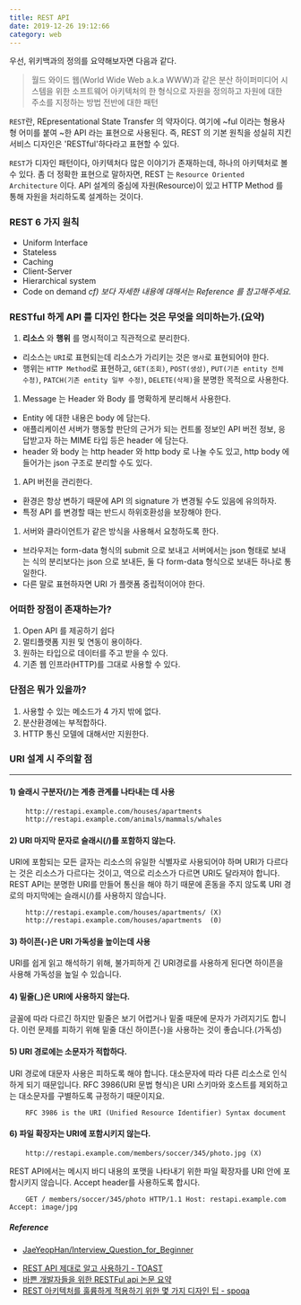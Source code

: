 ```yaml
---
title: REST API
date: 2019-12-26 19:12:66
category: web
---
```


우선, 위키백과의 정의를 요약해보자면 다음과 같다.

> 월드 와이드 웹(World Wide Web a.k.a WWW)과 같은 분산 하이퍼미디어 시스템을 위한 소프트웨어 아키텍처의 한 형식으로 자원을 정의하고 자원에 대한 주소를 지정하는 방법 전반에 대한 패턴

`REST`란, REpresentational State Transfer 의 약자이다. 여기에 ~ful 이라는 형용사형 어미를 붙여 ~한 API 라는 표현으로 사용된다. 즉, REST 의 기본 원칙을 성실히 지킨 서비스 디자인은 'RESTful'하다라고 표현할 수 있다.

`REST`가 디자인 패턴이다, 아키텍처다 많은 이야기가 존재하는데, 하나의 아키텍처로 볼 수 있다. 좀 더 정확한 표현으로 말하자면, REST 는 `Resource Oriented Architecture` 이다. API 설계의 중심에 자원(Resource)이 있고 HTTP Method 를 통해 자원을 처리하도록 설계하는 것이다.

### REST 6 가지 원칙

- Uniform Interface
- Stateless
- Caching
- Client-Server
- Hierarchical system
- Code on demand
  *cf) 보다 자세한 내용에 대해서는 Reference 를 참고해주세요.*

### RESTful 하게 API 를 디자인 한다는 것은 무엇을 의미하는가.(요약)

1. **리소스** 와 **행위** 를 명시적이고 직관적으로 분리한다.

- 리소스는 `URI`로 표현되는데 리소스가 가리키는 것은 `명사`로 표현되어야 한다.
- 행위는 `HTTP Method`로 표현하고, `GET(조회)`, `POST(생성)`, `PUT(기존 entity 전체 수정)`, `PATCH(기존 entity 일부 수정)`, `DELETE(삭제)`을 분명한 목적으로 사용한다.

1. Message 는 Header 와 Body 를 명확하게 분리해서 사용한다.

- Entity 에 대한 내용은 body 에 담는다.
- 애플리케이션 서버가 행동할 판단의 근거가 되는 컨트롤 정보인 API 버전 정보, 응답받고자 하는 MIME 타입 등은 header 에 담는다.
- header 와 body 는 http header 와 http body 로 나눌 수도 있고, http body 에 들어가는 json 구조로 분리할 수도 있다.

1. API 버전을 관리한다.

- 환경은 항상 변하기 때문에 API 의 signature 가 변경될 수도 있음에 유의하자.
- 특정 API 를 변경할 때는 반드시 하위호환성을 보장해야 한다.

1. 서버와 클라이언트가 같은 방식을 사용해서 요청하도록 한다.

- 브라우저는 form-data 형식의 submit 으로 보내고 서버에서는 json 형태로 보내는 식의 분리보다는 json 으로 보내든, 둘 다 form-data 형식으로 보내든 하나로 통일한다.
- 다른 말로 표현하자면 URI 가 플랫폼 중립적이어야 한다.

### 어떠한 장점이 존재하는가?

1. Open API 를 제공하기 쉽다
2. 멀티플랫폼 지원 및 연동이 용이하다.
3. 원하는 타입으로 데이터를 주고 받을 수 있다.
4. 기존 웹 인프라(HTTP)를 그대로 사용할 수 있다.

### 단점은 뭐가 있을까?

1. 사용할 수 있는 메소드가 4 가지 밖에 없다.
2. 분산환경에는 부적합하다.
3. HTTP 통신 모델에 대해서만 지원한다.

### URI 설계 시 주의할 점

------

#### 1) 슬래시 구분자(/)는 계층 관계를 나타내는 데 사용

```
    http://restapi.example.com/houses/apartments
    http://restapi.example.com/animals/mammals/whales
```

#### 2) URI 마지막 문자로 슬래시(/)를 포함하지 않는다.

URI에 포함되는 모든 글자는 리소스의 유일한 식별자로 사용되어야 하며 URI가 다르다는 것은 리소스가 다르다는 것이고, 역으로 리소스가 다르면 URI도 달라져야 합니다. REST API는 분명한 URI를 만들어 통신을 해야 하기 때문에 혼동을 주지 않도록 URI 경로의 마지막에는 슬래시(/)를 사용하지 않습니다.

```
    http://restapi.example.com/houses/apartments/ (X)
    http://restapi.example.com/houses/apartments  (0)
```

#### 3) 하이픈(-)은 URI 가독성을 높이는데 사용

URI를 쉽게 읽고 해석하기 위해, 불가피하게 긴 URI경로를 사용하게 된다면 하이픈을 사용해 가독성을 높일 수 있습니다.

#### 4) 밑줄(_)은 URI에 사용하지 않는다.

글꼴에 따라 다르긴 하지만 밑줄은 보기 어렵거나 밑줄 때문에 문자가 가려지기도 합니다. 이런 문제를 피하기 위해 밑줄 대신 하이픈(-)을 사용하는 것이 좋습니다.(가독성)

#### 5) URI 경로에는 소문자가 적합하다.

URI 경로에 대문자 사용은 피하도록 해야 합니다. 대소문자에 따라 다른 리소스로 인식하게 되기 때문입니다. RFC 3986(URI 문법 형식)은 URI 스키마와 호스트를 제외하고는 대소문자를 구별하도록 규정하기 때문이지요.

```
    RFC 3986 is the URI (Unified Resource Identifier) Syntax document
```

#### 6) 파일 확장자는 URI에 포함시키지 않는다.

```
    http://restapi.example.com/members/soccer/345/photo.jpg (X)
```

REST API에서는 메시지 바디 내용의 포맷을 나타내기 위한 파일 확장자를 URI 안에 포함시키지 않습니다. Accept header를 사용하도록 합시다.

```
    GET / members/soccer/345/photo HTTP/1.1 Host: restapi.example.com Accept: image/jpg
```

##### Reference

* [JaeYeopHan/Interview_Question_for_Beginner](https://github.com/JaeYeopHan/Interview_Question_for_Beginner/tree/master/Development_common_sense)

- [REST API 제대로 알고 사용하기 - TOAST](http://meetup.toast.com/posts/92)
- [바쁜 개발자들을 위한 RESTFul api 논문 요약](https://blog.npcode.com/2017/03/02/%EB%B0%94%EC%81%9C-%EA%B0%9C%EB%B0%9C%EC%9E%90%EB%93%A4%EC%9D%84-%EC%9C%84%ED%95%9C-rest-%EB%85%BC%EB%AC%B8-%EC%9A%94%EC%95%BD/)
- [REST 아키텍처를 훌륭하게 적용하기 위한 몇 가지 디자인 팁 - spoqa](https://spoqa.github.io/2012/02/27/rest-introduction.html)